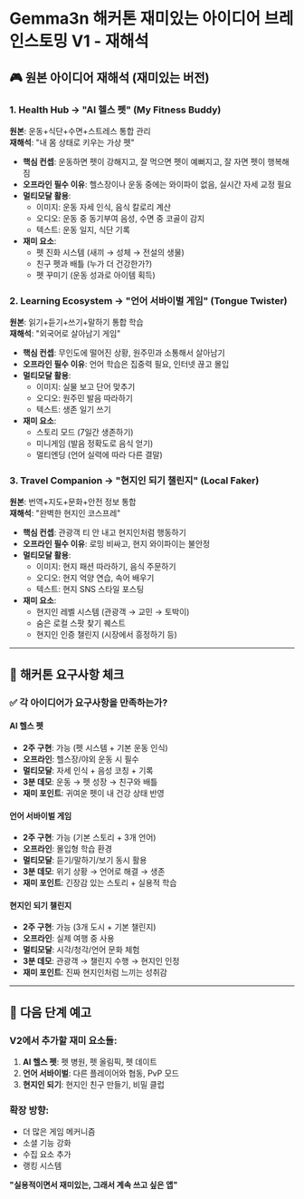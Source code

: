 # Gemma3n 해커톤 재미있는 아이디어 브레인스토밍 V1 - 재해석

## 🎮 원본 아이디어 재해석 (재미있는 버전)

### 1. Health Hub → "AI 헬스 펫" (My Fitness Buddy)
**원본**: 운동+식단+수면+스트레스 통합 관리  
**재해석**: "내 몸 상태로 키우는 가상 펫"

- **핵심 컨셉**: 운동하면 펫이 강해지고, 잘 먹으면 펫이 예뻐지고, 잘 자면 펫이 행복해짐
- **오프라인 필수 이유**: 헬스장이나 운동 중에는 와이파이 없음, 실시간 자세 교정 필요
- **멀티모달 활용**:
  - 이미지: 운동 자세 인식, 음식 칼로리 계산
  - 오디오: 운동 중 동기부여 음성, 수면 중 코골이 감지
  - 텍스트: 운동 일지, 식단 기록
- **재미 요소**: 
  - 펫 진화 시스템 (새끼 → 성체 → 전설의 생물)
  - 친구 펫과 배틀 (누가 더 건강한가?)
  - 펫 꾸미기 (운동 성과로 아이템 획득)

### 2. Learning Ecosystem → "언어 서바이벌 게임" (Tongue Twister)
**원본**: 읽기+듣기+쓰기+말하기 통합 학습  
**재해석**: "외국어로 살아남기 게임"

- **핵심 컨셉**: 무인도에 떨어진 상황, 원주민과 소통해서 살아남기
- **오프라인 필수 이유**: 언어 학습은 집중력 필요, 인터넷 끊고 몰입
- **멀티모달 활용**:
  - 이미지: 실물 보고 단어 맞추기
  - 오디오: 원주민 발음 따라하기
  - 텍스트: 생존 일기 쓰기
- **재미 요소**:
  - 스토리 모드 (7일간 생존하기)
  - 미니게임 (발음 정확도로 음식 얻기)
  - 멀티엔딩 (언어 실력에 따라 다른 결말)

### 3. Travel Companion → "현지인 되기 챌린지" (Local Faker)
**원본**: 번역+지도+문화+안전 정보 통합  
**재해석**: "완벽한 현지인 코스프레"

- **핵심 컨셉**: 관광객 티 안 내고 현지인처럼 행동하기
- **오프라인 필수 이유**: 로밍 비싸고, 현지 와이파이는 불안정
- **멀티모달 활용**:
  - 이미지: 현지 패션 따라하기, 음식 주문하기
  - 오디오: 현지 억양 연습, 속어 배우기
  - 텍스트: 현지 SNS 스타일 포스팅
- **재미 요소**:
  - 현지인 레벨 시스템 (관광객 → 교민 → 토박이)
  - 숨은 로컬 스팟 찾기 퀘스트
  - 현지인 인증 챌린지 (시장에서 흥정하기 등)

---

## 🎯 해커톤 요구사항 체크

### ✅ 각 아이디어가 요구사항을 만족하는가?

#### AI 헬스 펫
- **2주 구현**: 가능 (펫 시스템 + 기본 운동 인식)
- **오프라인**: 헬스장/야외 운동 시 필수
- **멀티모달**: 자세 인식 + 음성 코칭 + 기록
- **3분 데모**: 운동 → 펫 성장 → 친구와 배틀
- **재미 포인트**: 귀여운 펫이 내 건강 상태 반영

#### 언어 서바이벌 게임
- **2주 구현**: 가능 (기본 스토리 + 3개 언어)
- **오프라인**: 몰입형 학습 환경
- **멀티모달**: 듣기/말하기/보기 동시 활용
- **3분 데모**: 위기 상황 → 언어로 해결 → 생존
- **재미 포인트**: 긴장감 있는 스토리 + 실용적 학습

#### 현지인 되기 챌린지
- **2주 구현**: 가능 (3개 도시 + 기본 챌린지)
- **오프라인**: 실제 여행 중 사용
- **멀티모달**: 시각/청각/언어 문화 체험
- **3분 데모**: 관광객 → 챌린지 수행 → 현지인 인정
- **재미 포인트**: 진짜 현지인처럼 느끼는 성취감

---

## 🚀 다음 단계 예고

### V2에서 추가할 재미 요소들:
1. **AI 헬스 펫**: 펫 병원, 펫 올림픽, 펫 데이트
2. **언어 서바이벌**: 다른 플레이어와 협동, PvP 모드
3. **현지인 되기**: 현지인 친구 만들기, 비밀 클럽

### 확장 방향:
- 더 많은 게임 메커니즘
- 소셜 기능 강화
- 수집 요소 추가
- 랭킹 시스템

**"실용적이면서 재미있는, 그래서 계속 쓰고 싶은 앱"**